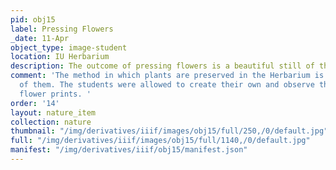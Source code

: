 ```yaml
---
pid: obj15
label: Pressing Flowers
_date: 11-Apr
object_type: image-student
location: IU Herbarium
description: The outcome of pressing flowers is a beautiful still of the flower.
comment: 'The method in which plants are preserved in the Herbarium is through prints
  of them. The students were allowed to create their own and observe the previous
  flower prints. '
order: '14'
layout: nature_item
collection: nature
thumbnail: "/img/derivatives/iiif/images/obj15/full/250,/0/default.jpg"
full: "/img/derivatives/iiif/images/obj15/full/1140,/0/default.jpg"
manifest: "/img/derivatives/iiif/obj15/manifest.json"
---
```

